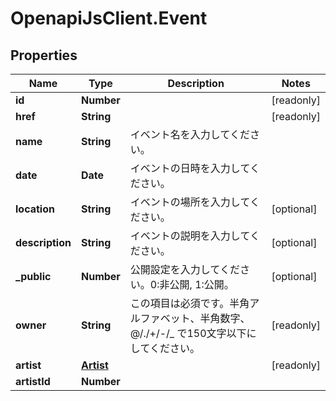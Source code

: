 # OpenapiJsClient.Event

## Properties

Name | Type | Description | Notes
------------ | ------------- | ------------- | -------------
**id** | **Number** |  | [readonly] 
**href** | **String** |  | [readonly] 
**name** | **String** | イベント名を入力してください。 | 
**date** | **Date** | イベントの日時を入力してください。 | 
**location** | **String** | イベントの場所を入力してください。 | [optional] 
**description** | **String** | イベントの説明を入力してください。 | [optional] 
**_public** | **Number** | 公開設定を入力してください。0:非公開, 1:公開。 | [optional] 
**owner** | **String** | この項目は必須です。半角アルファベット、半角数字、@/./+/-/_ で150文字以下にしてください。 | [readonly] 
**artist** | [**Artist**](Artist.md) |  | [readonly] 
**artistId** | **Number** |  | 


